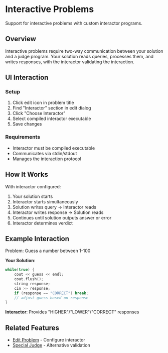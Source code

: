 # Interactive Problems

Support for interactive problems with custom interactor programs.

## Overview

Interactive problems require two-way communication between your solution and a judge program. Your solution reads queries, processes them, and writes responses, with the interactor validating the interaction.

## UI Interaction

### Setup

1. Click edit icon in problem title
2. Find "Interactor" section in edit dialog
3. Click "Choose Interactor"
4. Select compiled interactor executable
5. Save changes

### Requirements

- Interactor must be compiled executable
- Communicates via stdin/stdout
- Manages the interaction protocol

## How It Works

With interactor configured:
1. Your solution starts
2. Interactor starts simultaneously  
3. Solution writes query → Interactor reads
4. Interactor writes response → Solution reads
5. Continues until solution outputs answer or error
6. Interactor determines verdict

## Example Interaction

Problem: Guess a number between 1-100

**Your Solution**:
```cpp
while(true) {
    cout << guess << endl;
    cout.flush();
    string response;
    cin >> response;
    if (response == "CORRECT") break;
    // adjust guess based on response
}
```

**Interactor**: Provides "HIGHER"/"LOWER"/"CORRECT" responses

## Related Features

- [Edit Problem](edit-problem.md) - Configure interactor
- [Special Judge](special-judge.md) - Alternative validation
